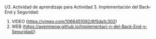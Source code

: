 U3. Actividad de aprendizaje para Actividad 3. Implementación del Back-End y Seguridad:

1. VIDEO (https://vimeo.com/1066451092/6f5da1c302)
2. WEB (https://avenmeow.github.io/Implementaci-n-del-Back-End-y-Seguridad/)
